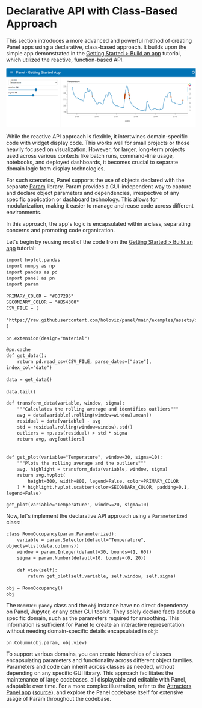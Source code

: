 # Declarative API with Class-Based Approach

This section introduces a more advanced and powerful method of creating Panel apps using a declarative, class-based approach. It builds upon the simple app demonstrated in the [Getting Started > Build an app](../../../getting_started/build_app.md) tutorial, which utilized the reactive, function-based API.

![Getting Started App](../../../_static/images/getting_started_app.png)

While the reactive API approach is flexible, it intertwines domain-specific code with widget display code. This works well for small projects or those heavily focused on visualization. However, for larger, long-term projects used across various contexts like batch runs, command-line usage, notebooks, and deployed dashboards, it becomes crucial to separate domain logic from display technologies.

For such scenarios, Panel supports the use of objects declared with the separate [Param](http://param.holoviz.org) library. Param provides a GUI-independent way to capture and declare object parameters and dependencies, irrespective of any specific application or dashboard technology. This allows for modularization, making it easier to manage and reuse code across different environments.

In this approach, the app's logic is encapsulated within a class, separating concerns and promoting code organization.

Let's begin by reusing most of the code from the [Getting Started > Build an app](../../../getting_started/build_app.md) tutorial:

```{pyodide}
import hvplot.pandas
import numpy as np
import pandas as pd
import panel as pn
import param

PRIMARY_COLOR = "#0072B5"
SECONDARY_COLOR = "#B54300"
CSV_FILE = (
    "https://raw.githubusercontent.com/holoviz/panel/main/examples/assets/occupancy.csv"
)

pn.extension(design="material")
```

```{pyodide}
@pn.cache
def get_data():
    return pd.read_csv(CSV_FILE, parse_dates=["date"], index_col="date")

data = get_data()

data.tail()
```

```{pyodide}
def transform_data(variable, window, sigma):
    """Calculates the rolling average and identifies outliers"""
    avg = data[variable].rolling(window=window).mean()
    residual = data[variable] - avg
    std = residual.rolling(window=window).std()
    outliers = np.abs(residual) > std * sigma
    return avg, avg[outliers]


def get_plot(variable="Temperature", window=30, sigma=10):
    """Plots the rolling average and the outliers"""
    avg, highlight = transform_data(variable, window, sigma)
    return avg.hvplot(
        height=300, width=800, legend=False, color=PRIMARY_COLOR
    ) * highlight.hvplot.scatter(color=SECONDARY_COLOR, padding=0.1, legend=False)
```

```{pyodide}
get_plot(variable='Temperature', window=20, sigma=10)
```

Now, let's implement the declarative API approach using a `Parameterized` class:

```{pyodide}
class RoomOccupancy(param.Parameterized):
    variable = param.Selector(default="Temperature", objects=list(data.columns))
    window = param.Integer(default=30, bounds=(1, 60))
    sigma = param.Number(default=10, bounds=(0, 20))

    def view(self):
        return get_plot(self.variable, self.window, self.sigma)

obj = RoomOccupancy()
obj
```

The `RoomOccupancy` class and the `obj` instance have no direct dependency on Panel, Jupyter, or any other GUI toolkit. They solely declare facts about a specific domain, such as the parameters required for smoothing. This information is sufficient for Panel to create an interactive representation without needing domain-specific details encapsulated in `obj`:

```{pyodide}
pn.Column(obj.param, obj.view)
```

To support various domains, you can create hierarchies of classes encapsulating parameters and functionality across different object families. Parameters and code can inherit across classes as needed, without depending on any specific GUI library. This approach facilitates the maintenance of large codebases, all displayable and editable with Panel, adaptable over time. For a more complex illustration, refer to the [Attractors Panel app](https://examples.holoviz.org/gallery/attractors/attractors_panel.html) ([source](https://github.com/holoviz-topics/examples/tree/main/attractors)), and explore the Panel codebase itself for extensive usage of Param throughout the codebase.
